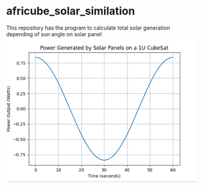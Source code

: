 # africube_solar_similation
This repository has the program to calculate total solar generation depending of sun angle on solar panel<br>
<img src="Solar_panel_power1.png" width="800"><br>
